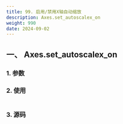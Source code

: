 ```yaml
---
title: 99. 启用/禁用X轴自动缩放
description: Axes.set_autoscalex_on
weight: 990
date: 2024-09-02
---
```

<style>
th, td {
  border: 1px solid rgb(190, 190, 190);
}
</style>


## 一、 Axes.set_autoscalex_on


### 1. 参数




### 2. 使用



```python


```


### 3. 源码
```python

```
